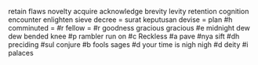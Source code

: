 retain
flaws
novelty
acquire
acknowledge
brevity 
levity
retention
cognition
encounter
enlighten
sieve 
decree = surat keputusan
devise = plan
#h
comminuted = 
#r
fellow = 
#r goodness gracious
gracious 
#e midnight dew
dew
bended knee
#p
rambler
run on
#c
Reckless
#a
pave
#nya
sift
#dh
preciding
#sul
conjure
#b fools
sages
#d your time is nigh
nigh
#d
deity
#i
palaces
